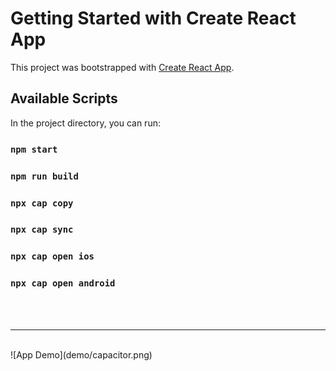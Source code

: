 # Getting Started with Create React App

This project was bootstrapped with [Create React App](https://github.com/facebook/create-react-app).

## Available Scripts

In the project directory, you can run:

### `npm start`

### `npm run build`

### `npx cap copy`

### `npx cap sync`

### `npx cap open ios`

### `npx cap open android`

<br>
<br>

---

<br>
![App Demo](demo/capacitor.png)
